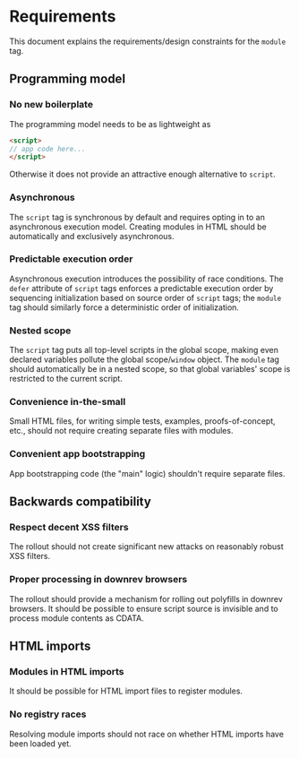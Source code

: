 # Requirements

This document explains the requirements/design constraints for the
`module` tag.



## Programming model

### No new boilerplate

The programming model needs to be as lightweight as

```html
<script>
// app code here...
</script>
```

Otherwise it does not provide an attractive enough alternative to
`script`.

### Asynchronous

The `script` tag is synchronous by default and requires opting in to
an asynchronous execution model. Creating modules in HTML should be
automatically and exclusively asynchronous.

### Predictable execution order

Asynchronous execution introduces the possibility of race
conditions. The `defer` attribute of `script` tags enforces a
predictable execution order by sequencing initialization based on
source order of `script` tags; the `module` tag should similarly force
a deterministic order of initialization.

### Nested scope

The `script` tag puts all top-level scripts in the global scope,
making even declared variables pollute the global scope/`window`
object. The `module` tag should automatically be in a nested scope, so
that global variables' scope is restricted to the current script.

### Convenience in-the-small

Small HTML files, for writing simple tests, examples,
proofs-of-concept, etc., should not require creating separate files
with modules.

### Convenient app bootstrapping

App bootstrapping code (the "main" logic) shouldn't require separate
files.



## Backwards compatibility

### Respect decent XSS filters

The rollout should not create significant new attacks on reasonably
robust XSS filters.

### Proper processing in downrev browsers

The rollout should provide a mechanism for rolling out polyfills in
downrev browsers. It should be possible to ensure script source is
invisible and to process module contents as CDATA.



## HTML imports

### Modules in HTML imports

It should be possible for HTML import files to register modules.

### No registry races

Resolving module imports should not race on whether HTML imports have
been loaded yet.
